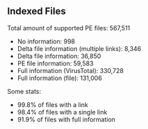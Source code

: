 ## Indexed Files

<!--FileStats-->
Total amount of supported PE files: 567,511

* No information: 998
* Delta file information (multiple links): 8,346
* Delta file information: 36,850
* PE file information: 59,583
* Full information (VirusTotal): 330,728
* Full information (file): 131,006

Some stats:

* 99.8% of files with a link
* 98.4% of files with a single link
* 91.9% of files with full information
<!--/FileStats-->
